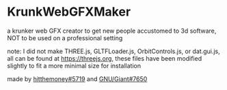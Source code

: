 # KrunkWebGFXMaker
a krunker web GFX creator to get new people accustomed to 3d software, NOT to be used on a professional setting


note: I did not make THREE.js, GLTFLoader.js, OrbitControls.js, or dat.gui.js, all can be found at https://threejs.org, these files have been modified slightly to fit a more minimal size for installation 

made by [hitthemoney#5719](https://github.com/hitthemoney) and [GNU/Giant#7650](https://github.com/giantninja908)
